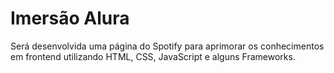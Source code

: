# Imersão Alura
Será desenvolvida uma página do Spotify para aprimorar os conhecimentos em frontend utilizando HTML, CSS, JavaScript e alguns Frameworks.

